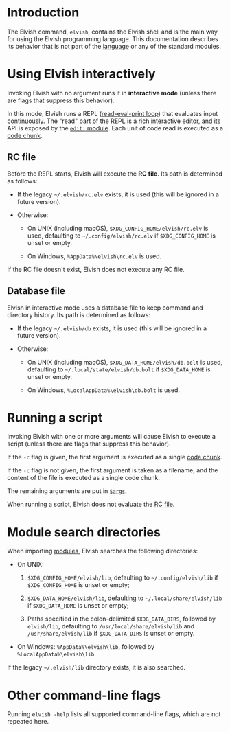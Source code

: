 <!-- toc number-sections -->

# Introduction

The Elvish command, `elvish`, contains the Elvish shell and is the main way for
using the Elvish programming language. This documentation describes its behavior
that is not part of the [language](language.html) or any of the standard
modules.

# Using Elvish interactively

Invoking Elvish with no argument runs it in **interactive mode** (unless there
are flags that suppress this behavior).

In this mode, Elvish runs a REPL
([read-eval-print loop](https://en.wikipedia.org/wiki/Read–eval–print_loop))
that evaluates input continuously. The "read" part of the REPL is a rich
interactive editor, and its API is exposed by the [`edit:` module](edit.html).
Each unit of code read is executed as a [code chunk](language.html#code-chunk).

## RC file

Before the REPL starts, Elvish will execute the **RC file**. Its path is
determined as follows:

-   If the legacy `~/.elvish/rc.elv` exists, it is used (this will be ignored in
    a future version).

-   Otherwise:

    -   On UNIX (including macOS), `$XDG_CONFIG_HOME/elvish/rc.elv` is used,
        defaulting to `~/.config/elvish/rc.elv` if `$XDG_CONFIG_HOME` is unset
        or empty.

    -   On Windows, `%AppData%\elvish\rc.elv` is used.

If the RC file doesn't exist, Elvish does not execute any RC file.

## Database file

Elvish in interactive mode uses a database file to keep command and directory
history. Its path is determined as follows:

-   If the legacy `~/.elvish/db` exists, it is used (this will be ignored in a
    future version).

-   Otherwise:

    -   On UNIX (including macOS), `$XDG_DATA_HOME/elvish/db.bolt` is used,
        defaulting to `~/.local/state/elvish/db.bolt` if `$XDG_DATA_HOME` is
        unset or empty.

    -   On Windows, `%LocalAppData%\elvish\db.bolt` is used.

# Running a script

Invoking Elvish with one or more arguments will cause Elvish to execute a script
(unless there are flags that suppress this behavior).

If the `-c` flag is given, the first argument is executed as a single
[code chunk](language.html#code-chunk).

If the `-c` flag is not given, the first argument is taken as a filename, and
the content of the file is executed as a single code chunk.

The remaining arguments are put in [`$args`](builtin.html#args).

When running a script, Elvish does not evaluate the [RC file](#rc-file).

# Module search directories

When importing [modules](language.html#modules), Elvish searches the following
directories:

-   On UNIX:

    1. `$XDG_CONFIG_HOME/elvish/lib`, defaulting to `~/.config/elvish/lib` if
       `$XDG_CONFIG_HOME` is unset or empty;

    2. `$XDG_DATA_HOME/elvish/lib`, defaulting to `~/.local/share/elvish/lib` if
       `$XDG_DATA_HOME` is unset or empty;

    3. Paths specified in the colon-delimited `$XDG_DATA_DIRS`, followed by
       `elvish/lib`, defaulting to `/usr/local/share/elvish/lib` and
       `/usr/share/elvish/lib` if `$XDG_DATA_DIRS` is unset or empty.

-   On Windows: `%AppData%\elvish\lib`, followed by `%LocalAppData%\elvish\lib`.

If the legacy `~/.elvish/lib` directory exists, it is also searched.

# Other command-line flags

Running `elvish -help` lists all supported command-line flags, which are not
repeated here.
